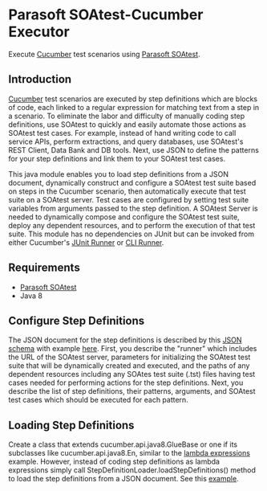 # Parasoft SOAtest-Cucumber Executor

Execute [Cucumber](https://cucumber.io) test scenarios using
[Parasoft SOAtest](https://www.parasoft.com/product/soatest/).


## Introduction

[Cucumber](https://cucumber.io) test scenarios are executed by step definitions
which are blocks of code, each linked to a regular expression for matching text
from a step in a scenario.  To eliminate the labor and difficulty of manually
coding step definitions, use SOAtest to quickly and easily automate those
actions as SOAtest test cases.  For example, instead of hand writing code to
call service APIs, perform extractions, and query databases, use SOAtest's
REST Client, Data Bank and DB tools.  Next, use JSON to define the patterns for
your step definitions and link them to your SOAtest test cases.

This java module enables you to load step definitions from a JSON document,
dynamically construct and configure a SOAtest test suite based on steps in the
Cucumber scenario, then automatically execute that test suite on a SOAtest
server.  Test cases are configured by setting test suite variables from
arguments passed to the step definition.  A SOAtest Server is needed to
dynamically compose and configure the SOAtest test suite, deploy any dependent
resources, and to perform the execution of that test suite.  This module has no
dependencies on JUnit but can be invoked from either Cucumber's
[JUnit Runner](https://cucumber.io/docs/reference/jvm#junit-runner) or
[CLI Runner](https://cucumber.io/docs/reference/jvm#cli-runner).


## Requirements
* [Parasoft SOAtest](https://www.parasoft.com/product/soatest/)
* Java 8


## Configure Step Definitions

The JSON document for the step definitions is described by this
[JSON schema](src/main/schema/stepdefs.json) with example
[here](src/it/resources/com/parasoft/cucumber/soatest/parabank/parabank_stepdefs.json).
First, you  describe the "runner" which includes the URL of the SOAtest server,
parameters for initializing the SOAtest test suite that will be dynamically
created and executed, and the paths of any dependent resources including
any SOAtes test suite (.tst) files having test cases needed for performing
actions for the step definitions.  Next, you describe the list of step
definitions, their patterns, arguments, and SOAtest test cases which should be
executed for each pattern.


## Loading Step Definitions

Create a class that extends cucumber.api.java8.GlueBase or one if its
subclasses like cucumber.api.java8.En, similar to the
[lambda expressions](https://cucumber.io/docs/reference/jvm#lambda-expressions-java-8)
example.  However, instead of coding step definitions as lambda expressions
simply call StepDefinitionLoader.loadStepDefinitions() method to load the step
definitions from a JSON document.  See this
[example](src/it/java/com/parasoft/cucumber/soatest/parabank/ParaBankStepDefinitions.java).
